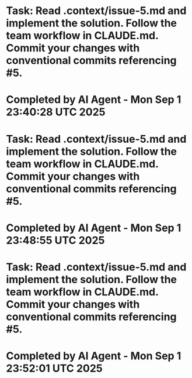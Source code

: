 # Task: Read .context/issue-5.md and implement the solution. Follow the team workflow in CLAUDE.md. Commit your changes with conventional commits referencing #5.
# Completed by AI Agent - Mon Sep  1 23:40:28 UTC 2025
# Task: Read .context/issue-5.md and implement the solution. Follow the team workflow in CLAUDE.md. Commit your changes with conventional commits referencing #5.
# Completed by AI Agent - Mon Sep  1 23:48:55 UTC 2025
# Task: Read .context/issue-5.md and implement the solution. Follow the team workflow in CLAUDE.md. Commit your changes with conventional commits referencing #5.
# Completed by AI Agent - Mon Sep  1 23:52:01 UTC 2025
